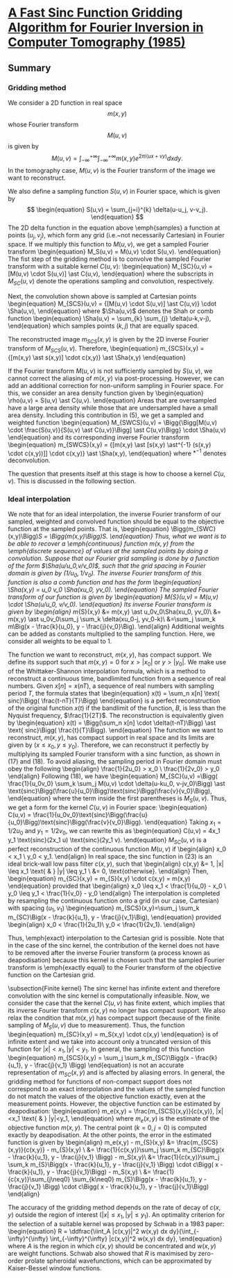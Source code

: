 # [A Fast Sinc Function Gridding Algorithm for Fourier Inversion in Computer Tomography (1985)](https://ieeexplore.ieee.org/abstract/document/4307723)

## Summary

### Gridding method

We consider a 2D function in real space $$m(x,y)$$ whose Fourier transform $$M(u,v)$$ is given by
$$
\begin{equation}
M(u,v) = \int_{-\infty}^{+\infty} \int_{-\infty}^{+\infty} m(x,y) e^{2\pi i (ux+vy)} dx dy.
\end{equation}
$$
In the tomography case, $M(u,v)$ is the Fourier transform of the image we want to reconstruct.

We also define a sampling function $S(u,v)$ in Fourier space, which is given by
$$
\begin{equation}
S(u,v) = \sum_{j=i}^{k} \delta(u-u_j, v-v_j).
\end{equation}
$$
The 2D delta function in the equation above \emph{samples} a function at points $(u_j, v_j)$, which form any grid (i.e.~not necessarily Cartesian) in Fourier space. If we multiply this function to $M(u,v)$, we get a sampled Fourier transform
\begin{equation}
M_S(u,v) = M(u,v) \cdot S(u,v).
\end{equation}
The fist step of the gridding method is to convolve the sampled Fourier transform with a suitable kernel $C(u,v)$:
\begin{equation}
M_{SC}(u,v) = [M(u,v) \cdot S(u,v)] \ast C(u,v),
\end{equation}
where the subscripts in $M_{SC}(u,v)$ denote the operations sampling and convolution, respectively. 

Next, the convolution shown above is sampled at Cartesian points
\begin{equation}
M_{SCS}(u,v) = \{[M(u,v) \cdot S(u,v)] \ast C(u,v)\} \cdot \Sha(u,v),
\end{equation}
where $\Sha(u,v)$ denotes the Shah or comb function
\begin{equation}
\Sha(u,v) = \sum_{k} \sum_{j} \delta(u-k,v-j),
\end{equation}
which samples points $(k,j)$ that are equally spaced.

The reconstructed image $m_{SCS}(x,y)$ is given by the 2D inverse Fourier transform of $M_{SCS}(u,v)$. Therefore,
\begin{equation}
m_{SCS}(x,y) = \{[m(x,y) \ast s(x,y)] \cdot c(x,y)\} \ast \Sha(x,y)
\end{equation}

If the Fourier transform $M(u,v)$ is not sufficiently sampled by $S(u,v)$, we cannot correct the aliasing of $m(x,y)$ via post-processing. However, we can add an additional correction for non-uniform sampling in Fourier space. For this, we consider an area density function given by
\begin{equation}
\rho(u,v) = S(u,v) \ast C(u,v).
\end{equation}
Areas that are oversampled have a large area density while those that are undersampled have a small area density. Including this contribution in (5), we get a sampled and weighted function
\begin{equation}
M_{SWCS}(u,v) = \Bigg\{\Bigg[M(u,v) \cdot \frac{S(u,v)}{S(u,v) \ast C(u,v)}\Bigg] \ast C(u,v)\Bigg\} \cdot \Sha(u,v)
\end{equation}
and its corresponding inverse Fourier transform
\begin{equation}
m_{SWCS}(x,y) =  \{[m(x,y) \ast [s(x,y) \ast^{-1} (s(x,y) \cdot c(x,y))]] \cdot c(x,y)\} \ast \Sha(x,y),
\end{equation}
where $\ast^{-1}$ denotes deconvolution.

The question that presents itself at this stage is how to choose a kernel $C(u,v)$. This is discussed in the following section.

### Ideal interpolation
We note that for an ideal interpolation, the inverse Fourier transform of our sampled, weighted and convolved function should be equal to the objective function at the sampled points. That is,
\begin{equation}
\Bigg(m_{SWC}(x,y)\Bigg)_S = \Bigg(m(x,y)\Bigg)_S.
\end{equation}
Thus, what we want is to be able to recover a \emph{continuous} function $m(x,y)$ from the \emph{discrete sequence} of values at the sampled points by doing a convolution.
Suppose that our Fourier grid sampling is done by a function of the form $\Sha(u/u_0,v/v_0)$, such that the grid spacing in Fourier domain is given by $(1/u_0, 1/v_0)$. The inverse Fourier transform of this function is also a comb function and has the form
\begin{equation}
\Sha(x,y) = u_0 v_0 \Sha(xu_0, yv_0).
\end{equation}
The sampled Fourier transform of our function is given by
\begin{equation}
M_{S}(u,v) = M(u,v) \cdot \Sha(u/u_0, v/v_0).
\end{equation}
Its inverse Fourier transform is given by
\begin{align}
m_{S}(x,y) &= m(x,y) \ast u_0v_0\Sha(xu_0, yv_0)\\
&= m(x,y) \ast u_0v_0\sum_j \sum_k \delta(xu_0-j, yv_0-k)\\
&=\sum_j \sum_k m\Big(x - \frac{k}{u_0}, y - \frac{j}{v_0}\Big).
\end{align}
Additional weights can be added as constants multiplied to the sampling function. Here, we consider all weights to be equal to 1.

The function we want to reconstruct, $m(x,y)$, has compact support. We define its support such that $m(x,y) = 0$ for $x>|x_0|$ or $y>|y_0|$. We make use of the Whittaker-Shannon interpolation formula, which is a method to reconstruct a continuous time, bandlimited function from a sequence of real numbers. Given $x[n] = x(nT)$, a sequence of real numbers with sampling period $T$, the formula states that 
\begin{equation}
x(t) = \sum_n x[n] \text{ sinc}\Bigg( \frac{t-nT}{T}\Bigg)
\end{equation}
is a perfect reconstruction of the original function $x(t)$ if the bandlimit of the function, $B$, is less than the Nyquist frequency, $\frac{1}{2T}$. The reconstruction is equivalently given by 
\begin{equation}
x(t) = \Bigg(\sum_n x[n] \cdot \delta(t-nT)\Bigg) \ast \text{ sinc}\Bigg( \frac{t}{T}\Bigg).
\end{equation}
The function we want to reconstruct, $m(x,y)$, has compact support in real space and its limits are given by $(x \leq x_0, y \leq y_0)$. Therefore, we can reconstruct it perfectly by multiplying its sampled Fourier transform with a sinc function, as shown in (17) and (18). To avoid aliasing, the sampling period in Fourier domain must obey the following
\begin{align}
\frac{1}{2u_0} > x_0 \\
\frac{1}{2v_0} > y_0
\end{align}
Following (18), we have
\begin{equation}
M_{SC}(u,v) =\Bigg( \frac{1}{u_0v_0} \sum_k \sum_j M(u,v) \cdot \delta(u-ku_0, v-jv_0)\Bigg) \ast \text{sinc}\Bigg(\frac{u}{u_0}\Bigg)\text{sinc}\Bigg(\frac{v}{v_0}\Bigg),
\end{equation}
where the term inside the first parentheses is $M_{S}(u,v)$. Thus, we get a form for the kernel $C(u,v)$ in Fourier space:
\begin{equation}
C(u,v) = \frac{1}{u_0v_0}\text{sinc}\Bigg(\frac{u}{u_0}\Bigg)\text{sinc}\Bigg(\frac{v}{v_0}\Bigg).
\end{equation}
Taking $x_1 = 1/2u_0$ and $y_1 = 1/2v_0$, we can rewrite this as
\begin{equation}
C(u,v) = 4x_1 y_1 \text{sinc}(2x_1 u) \text{sinc}(2y_1 v).
\end{equation}
$M_{SC}(u,v)$ is a perfect reconstruction of the continuous function $M(u,v)$ if
\begin{align}
x_0 < x_1 \\
y_0 < y_1.
\end{align}
In real space, the sinc function in (23) is an ideal brick-wall low pass filter $c(x,y)$, such that
\begin{align}
c(x,y) &= 1, |x| \leq x_1 \text{ \& } |y| \leq y_1 \\
&= 0, \text{otherwise}.
\end{align}
Then, 
\begin{equation}
m_{SC}(x,y) = m_{S}(x,y) \cdot c(x,y) = m(x,y)
\end{equation}
provided that
\begin{align}
x_0 \leq x_1 < \frac{1}{u_0} - x_0 \\
y_0 \leq y_1 < \frac{1}{v_0} - y_0
\end{align}
The interpolation is completed by resampling the continuous function onto a grid (in our case, Cartesian) with spacing $(u_1, v_1)$
\begin{equation}
m_{SCS}(x,y)=\sum_j \sum_k m_{SC}\Big(x - \frac{k}{u_1}, y - \frac{j}{v_1}\Big),
\end{equation}
provided \begin{align}
x_0 < \frac{1}{2u_1}\\
y_0 < \frac{1}{2v_1}.
\end{align}

Thus, \emph{exact} interpolation to the Cartesian grid is possible. Note that in the case of the sinc kernel, the contribution of the kernel does not have to be removed after the inverse Fourier transform (a process known as deapodisation) because this kernel is chosen such that the sampled Fourier transform is \emph{exactly equal} to the Fourier transform of the objective function on the Cartesian grid.

\subsection{Finite kernel}
The sinc kernel has infinite extent and therefore convolution with the sinc kernel is computationally infeasible. Now, we consider the case that the kernel $C(u,v)$ has finite extent, which implies that its inverse Fourier transform $c(x,y)$ no longer has compact support. We also relax the condition that $m(x,y)$ has compact support (because of the finite sampling of $M_S(u,v)$ due to measurement). Thus, the function
\begin{equation}
m_{SC}(x,y) = m_S(x,y) \cdot c(x,y)
\end{equation}
is of infinite extent and we take into account only a truncated version of this function for $|x|<x_1, |y|<y_1$. In general, the sampling of this function
\begin{equation}
m_{SCS}(x,y) = \sum_j \sum_k m_{SC}\Bigg(x - \frac{k}{u_1}, y - \frac{j}{v_1} \Bigg)
\end{equation}
is not an accurate representation of $m_{SC}(x,y)$ and is affected by aliasing errors. In general, the gridding method for functions of non-compact support does not correspond to an exact interpolation and the values of the sampled function do not match the values of the objective function exactly, even at the measurement points. However, the objective function can be estimated by deapodisation:
\begin{equation}
m_e(x,y) = \frac{m_{SCS}(x,y)}{c(x,y)}, |x|<x_1 \text{ \& } |y|<y_1,
\end{equation}
where $m_e(x,y)$ is the estimate of the objective function $m(x,y)$. The central point ($k=0, j=0$) is computed exactly by deapodisation. At the other points, the error in the estimated function is given by
\begin{align}
m_e(x,y) - m_{S}(x,y) &= \frac{m_{SCS}(x,y)}{c(x,y)} - m_{S}(x,y) \\
&= \frac{1}{c(x,y)}\sum_j \sum_k m_{SC}\Bigg(x - \frac{k}{u_1}, y - \frac{j}{v_1} \Bigg) - m_S(x,y)\\
&= \frac{1}{c(x,y)}\sum_j \sum_k m_{S}\Bigg(x - \frac{k}{u_1}, y - \frac{j}{v_1} \Bigg) \cdot c\Bigg( x - \frac{k}{u_1}, y - \frac{j}{v_1}\Bigg) - m_S(x,y) \\
&= \frac{1}{c(x,y)}\sum_{j\neq0} \sum_{k\neq0} m_{S}\Bigg(x - \frac{k}{u_1}, y - \frac{j}{v_1} \Bigg) \cdot c\Bigg( x - \frac{k}{u_1}, y - \frac{j}{v_1}\Bigg)
\end{align}

The accuracy of the gridding method depends on the rate of decay of $c(x,y)$ outside the region of interest ($|x| \leq x_1, |y| \leq y_1$). An optimality criterion for the selection of a suitable kernel was proposed by Schwab in a 1983 paper:
\begin{equation}
R  = \ddfrac{\iint_A |c(x,y)|^2 w(x,y) dx dy}{\int_{-\infty}^{\infty} \int_{-\infty}^{\infty} |c(x,y)|^2 w(x,y) dx dy},
\end{equation}
where $A$ is the region in which $c(x,y)$ should be concentrated and $w(x,y)$ are weight functions. Schwab also showed that $R$ is maximised by zero-order prolate spheroidal wavefunctions, which can be approximated by Kaiser-Bessel window functions.

